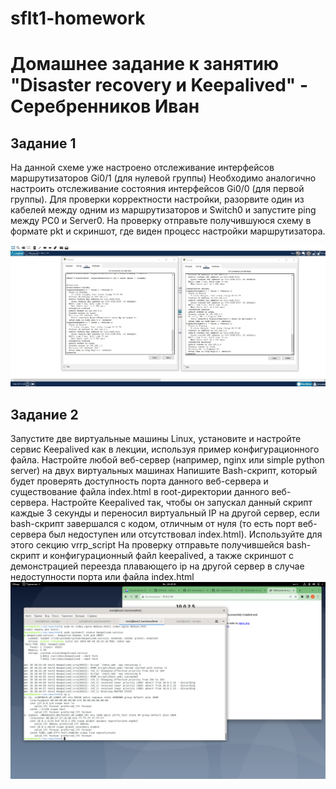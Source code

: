 # sflt1-homework
# Домашнее задание к занятию "Disaster recovery и Keepalived" - Серебренников Иван
## Задание 1
 На данной схеме уже настроено отслеживание интерфейсов маршрутизаторов Gi0/1 (для нулевой группы)
 Необходимо аналогично настроить отслеживание состояния интерфейсов Gi0/0 (для первой группы).
 Для проверки корректности настройки, разорвите один из кабелей между одним из маршрутизаторов и Switch0 и запустите ping между PC0 и Server0.
 На проверку отправьте получившуюся схему в формате pkt и скриншот, где виден процесс настройки маршрутизатора.

![Настройка.jpg](https://github.com/Skiledqo/sflt1-homework/blob/main/%D0%9D%D0%B0%D1%81%D1%82%D1%80%D0%BE%D0%B9%D0%BA%D0%B0.jpg)


## Задание 2
 Запустите две виртуальные машины Linux, установите и настройте сервис Keepalived как в лекции, используя пример конфигурационного файла.
 Настройте любой веб-сервер (например, nginx или simple python server) на двух виртуальных машинах
 Напишите Bash-скрипт, который будет проверять доступность порта данного веб-сервера и существование файла index.html в root-директории данного веб-сервера.
 Настройте Keepalived так, чтобы он запускал данный скрипт каждые 3 секунды и переносил виртуальный IP на другой сервер, если bash-скрипт завершался с кодом, отличным от нуля (то есть порт веб-сервера был недоступен или отсутствовал index.html). Используйте для этого секцию vrrp_script
 На проверку отправьте получившейся bash-скрипт и конфигурационный файл keepalived, а также скриншот с демонстрацией переезда плавающего ip на другой сервер в случае недоступности порта или файла index.html
![Keepalived.png](https://github.com/Skiledqo/sflt1-homework/blob/main/Keepalived.png)
